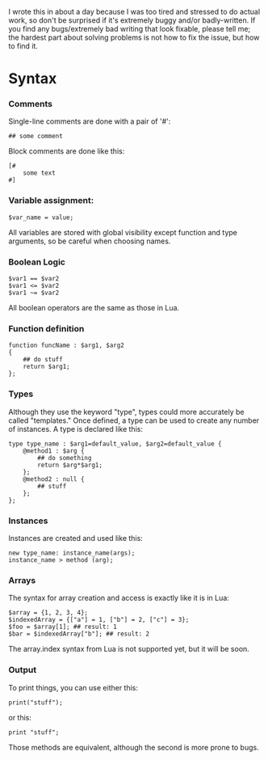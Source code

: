 I wrote this in about a day because I was too tired and stressed to do actual work, so don't be surprised if it's extremely buggy and/or badly-written. If you find any bugs/extremely bad writing that look fixable, please tell me; the hardest part about solving problems is not how to fix the issue, but how to find it.
# Syntax #
### Comments ###
Single-line comments are done with a pair of '#':

    ## some comment
Block comments are done like this:

    [#
	    some text
	#]

### Variable assignment: ###
    $var_name = value;
All variables are stored with global visibility except function and type arguments, so be careful when choosing names.
### Boolean Logic ###

    $var1 == $var2
    $var1 <= $var2
    $var1 ~= $var2

All boolean operators are the same as those in Lua.
### Function definition ###

    function funcName : $arg1, $arg2
    {
	    ## do stuff
	    return $arg1;
	};
### Types ###
Although they use the keyword "type", types could more accurately be called "templates." Once defined, a type can be used to create any number of instances. A type is declared like this:

    type type_name : $arg1=default_value, $arg2=default_value {
	    @method1 : $arg {
		    ## do something
		    return $arg*$arg1;
		};
		@method2 : null {
			## stuff
		};
	};
### Instances ###
Instances are created and used like this:

    new type_name: instance_name(args);
    instance_name > method (arg);
### Arrays ###
The syntax for array creation and access is exactly like it is in Lua:

    $array = {1, 2, 3, 4};
    $indexedArray = {["a"] = 1, ["b"] = 2, ["c"] = 3};
    $foo = $array[1]; ## result: 1
    $bar = $indexedArray["b"]; ## result: 2
The array.index syntax from Lua is not supported yet, but it will be soon.
### Output ###
To print things, you can use either this:

    print("stuff");
or this:

    print "stuff";
Those methods are equivalent, although the second is more prone to bugs.
